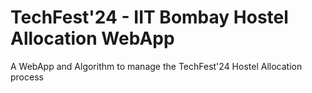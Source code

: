 # TechFest'24 - IIT Bombay Hostel Allocation WebApp

A WebApp and Algorithm to manage the TechFest'24 Hostel Allocation process
